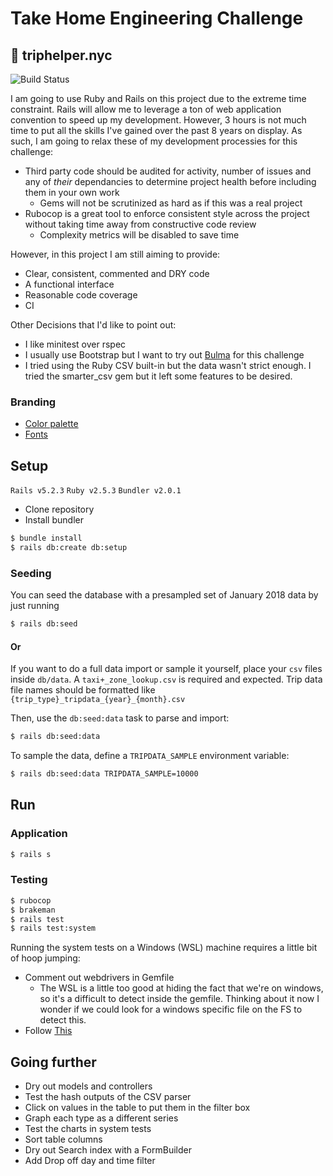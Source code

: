 # Take Home Engineering Challenge

## :oncoming_taxi: triphelper.nyc
![Build Status](https://travis-ci.com/zinefer/Take-Home-Engineering-Challenge.svg?branch=master)

I am going to use Ruby and Rails on this project due to the extreme time constraint. Rails will allow me to leverage a ton of web application convention to speed up my development. However, 3 hours is not much time to put all the skills I've gained over the past 8 years on display. As such, I am going to relax these of my development processies for this challenge:

- Third party code should be audited for activity, number of issues and any of _their_ dependancies to determine project health before including them in your own work
  - Gems will not be scrutinized as hard as if this was a real project
- Rubocop is a great tool to enforce consistent style across the project without taking time away from constructive code review
  - Complexity metrics will be disabled to save time

However, in this project I am still aiming to provide:

- Clear, consistent, commented and DRY code
- A functional interface
- Reasonable code coverage
- CI

Other Decisions that I'd like to point out:

- I like minitest over rspec
- I usually use Bootstrap but I want to try out [Bulma](https://bulma.io) for this challenge
- I tried using the Ruby CSV built-in but the data wasn't strict enough. I tried the smarter_csv gem but it left some features to be desired.

### Branding

- [Color palette](https://coolors.co/ffdd57-fe5f55-d6d1b1-c7efcf-eef5db)
- [Fonts](https://fonts.google.com/specimen/Baloo+Bhai?selection.family=Baloo+Bhai|Roboto)

## Setup

`Rails v5.2.3` `Ruby v2.5.3` `Bundler v2.0.1`

- Clone repository
- Install bundler

```bash
$ bundle install
$ rails db:create db:setup
```

### Seeding

You can seed the database with a presampled set of January 2018 data by just running

```bash
$ rails db:seed
```

#### Or

If you want to do a full data import or sample it yourself, place your `csv` files inside `db/data`. A `taxi+_zone_lookup.csv` is required and expected. Trip data file names should be formatted like `{trip_type}_tripdata_{year}_{month}.csv`

Then, use the `db:seed:data` task to parse and import:
```bash
$ rails db:seed:data
```

To sample the data, define a `TRIPDATA_SAMPLE` environment variable:
```bash
$ rails db:seed:data TRIPDATA_SAMPLE=10000
```

## Run

### Application

```bash
$ rails s
```

### Testing

```bash
$ rubocop
$ brakeman
$ rails test
$ rails test:system
```

Running the system tests on a Windows (WSL) machine requires a little bit of hoop jumping:
- Comment out webdrivers in Gemfile
  - The WSL is a little too good at hiding the fact that we're on windows, so it's a difficult to detect inside the gemfile. Thinking about it now I wonder if we could look for a windows specific file on the FS to detect this.
- Follow [This](http://ngauthier.com/2017/09/rails-system-tests-with-headless-chrome-on-windows-bash-wsl.html)

## Going further

- Dry out models and controllers
- Test the hash outputs of the CSV parser
- Click on values in the table to put them in the filter box
- Graph each type as a different series
- Test the charts in system tests
- Sort table columns
- Dry out Search index with a FormBuilder
- Add Drop off day and time filter